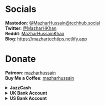 # Socials

**Mastodon**: [@MazharHussain@techhub.social](https://techhub.social/@MazharHussain)  
**Twitter**: [@MazharHKhan](https://twitter.com/MazharHKhan)  
**Reddit**: [MazharHussainKhan](https://www.reddit.com/user/MazharHussainKhan)  
**Blog**: <https://mazhartechtips.netlify.app>  

# Donate

**Patreon**: [mazharhussain](https://patreon.com/mazharhussain)  
**Buy Me a Coffee**: [mazharhussain](https://www.buymeacoffee.com/mazharhussain)  

<details><summary><b>JazzCash</b></summary>

*Account Number*: 03041537702  
*IBAN*: PK90JCMA1509923041537702  
_Beneficiary name_: Mazhar Hussain
</details>

<details><summary><b>UK Bank Account</b></summary>

*Bank name*: Barclays  
*Sort code*: 231486  
*Account number*: 14064840  
*Beneficiary name*: Muhammad Mazhar Hussain Khan
</details>
  
<details><summary><b>US Bank Account</b></summary>

_Bank name_: First Century Bank  
_Bank address_:  1731 N Elm St  Commerce, GA 30529 USA  
_Routing (ABA)_: 061120084  
_Account number_: 4024409241872  
_Account type_: CHECKING  
_Beneficiary name_: Muhammad Mazhar Hussain Khan
</details>
